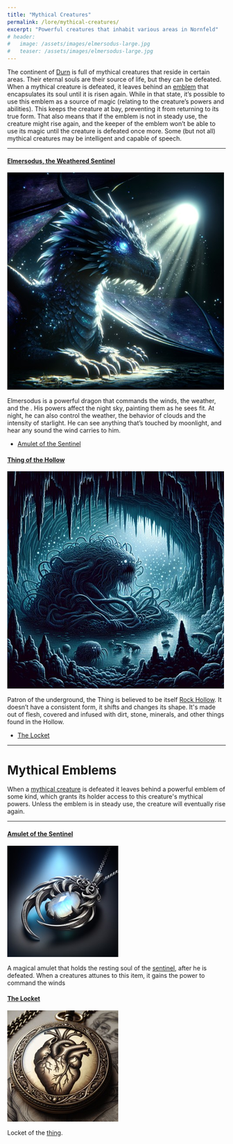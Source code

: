```yaml
---
title: "Mythical Creatures"
permalink: /lore/mythical-creatures/
excerpt: "Powerful creatures that inhabit various areas in Nornfeld"
# header:
#   image: /assets/images/elmersodus-large.jpg
#   teaser: /assets/images/elmersodus-large.jpg
---
```


The continent of [Durn](/lore/durn/) is full of mythical creatures that reside in certain areas. Their eternal souls are their source of life, but they can be defeated. When a mythical creature is defeated, it leaves behind an [emblem](#mythical-emblems) that encapsulates its soul until it is risen again. While in that state, it’s possible to use this emblem as a source of magic (relating to the creature’s powers and abilities). This keeps the creature at bay, preventing it from returning to its true form. That also means that if the emblem is not in steady use, the creature might rise again, and the keeper of the emblem won’t be able to use its magic until the creature is defeated once more.
Some (but not all) mythical creatures may be intelligent and capable of speech.

---

#### [Elmersodus, the Weathered Sentinel](/lore/elmersodus/)

[![elmersodus](../../assets/images/elmersodus.jpg)](../../assets/images/elmersodus.png)

Elmersodus is a powerful dragon that commands the winds, the weather, and the . His powers affect the night sky, painting them as he sees fit. At night, he can also control the weather, the behavior of clouds and the intensity of starlight. He can see anything that’s touched by moonlight, and hear any sound the wind carries to him.
- [Amulet of the Sentinel](#amulet-of-the-sentinel)

#### [Thing of the Hollow](/lore/the-thing#thing-of-the-hollow)

[![thing of the  hollow](../../assets/images/thing-of-the-hollow.jpg)](../../assets/images/thing-of-the-hollow.png)

Patron of the underground, the Thing is believed to be itself [Rock Hollow](rock-hollow#rock-hollow). It doesn’t have a consistent form, it shifts and changes its shape. It's made out of flesh, covered and infused with dirt, stone, minerals, and other things found in the Hollow.
- [The Locket](#the-locket)

---

# Mythical Emblems
When a [mythical creature](#mythical-creatures) is defeated it leaves behind a powerful emblem of some kind, which grants its holder access to this creature's mythical powers. Unless the emblem is in steady use, the creature will eventually rise again.

---

#### [Amulet of the Sentinel](/items/sentinel-amulet)

[![amulet of the sentinel](../../assets/images/sentinel-amulet-small.jpg)](../../assets/images/sentinel-amulet.png)

A magical amulet that holds the resting soul of the [sentinel](#elmersodus-the-weathered-sentinel), after he is defeated. When a creatures attunes to this item, it gains the power to command the winds

#### [The Locket](/items/the-locket)

[![the locket](../../assets/images/the-locket-small.jpg)](../../assets/images/the-locket.png)

Locket of the [thing](#thing-of-the-hollow).
